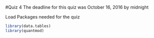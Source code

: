 #Quiz 4
The deadline for this quiz was October 16, 2016 by midnight

Load Packages needed for the quiz
```R
library(data.tables)
library(quantmod)
```